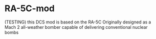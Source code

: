 # RA-5C-mod
(TESTING)  this DCS mod is based on the RA-5C Originally designed as a Mach 2 all-weather bomber capable of delivering conventional nuclear bombs 
